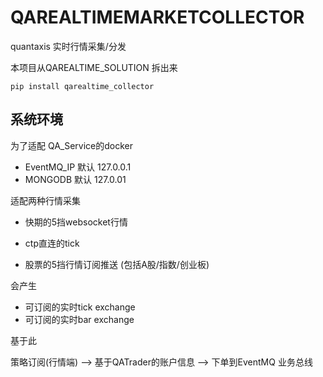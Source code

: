 # QAREALTIMEMARKETCOLLECTOR
quantaxis 实时行情采集/分发

本项目从QAREALTIME_SOLUTION 拆出来

```
pip install qarealtime_collector
```


## 系统环境

为了适配 QA_Service的docker

- EventMQ_IP  默认 127.0.0.1
- MONGODB  默认 127.0.01


适配两种行情采集

- 快期的5挡websocket行情
- ctp直连的tick

- 股票的5挡行情订阅推送
    (包括A股/指数/创业板)


会产生

- 可订阅的实时tick exchange
- 可订阅的实时bar exchange


基于此


策略订阅(行情端) --> 基于QATrader的账户信息 --> 下单到EventMQ 业务总线
